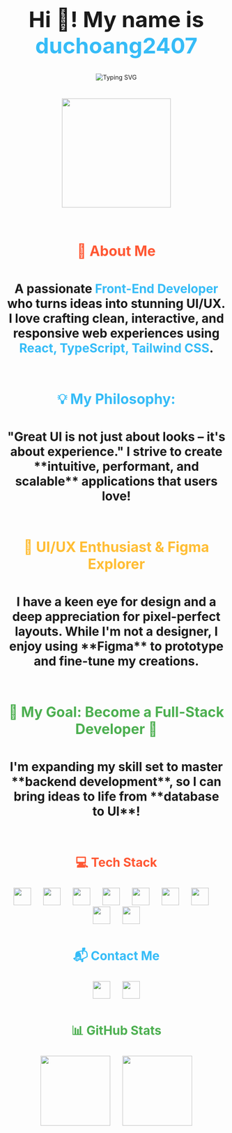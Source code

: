 <div align="center" style="margin-bottom: 80px;">
  <h1 style="font-size: 50px; font-weight: bold;">
    Hi 👋! My name is <span style="color: #36BCF7;">duchoang2407</span>
  </h1>
  
  <div style="margin-bottom: 40px;">
    <img src="https://readme-typing-svg.demolab.com?font=Fira+Code&weight=600&size=32&duration=4000&pause=1000&color=36BCF7&center=true&width=700&lines=Coffee+Lover+%E2%98%95;Passionate+Front-End+Developer;Always+Learning+%F0%9F%8C%8D;Dreaming+of+Full-Stack" alt="Typing SVG" />
  </div>

  <img height="250" src="https://media1.giphy.com/media/v1.Y2lkPTc5MGI3NjExN2J4dmluMnhxajE2amV5bmp1aDdidnkxZXp2bHZuaXltMnZwZ3QxcCZlcD12MV9pbnRlcm5hbF9naWZfYnlfaWQmY3Q9Zw/ex5WFJM3hioHAIu5Vy/giphy.gif" />
</div>

<h2 align="center" style="color: #FF5733; font-weight: bold; font-size: 32px; margin-bottom: 50px;">
  🚀 About Me
</h2>

<h3 align="center" style="font-size: 28px; margin-bottom: 80px;">
  A passionate <span style="color: #36BCF7;">Front-End Developer</span> who turns ideas into stunning UI/UX.  
  I love crafting clean, interactive, and responsive web experiences using  
  <span style="color: #36BCF7;">React, TypeScript, Tailwind CSS</span>.  
</h3>

<h2 align="center" style="color: #36BCF7; font-weight: bold; font-size: 32px; margin-bottom: 50px;">
  💡 My Philosophy:
</h2>

<h3 align="center" style="font-size: 28px; margin-bottom: 80px;">
  "Great UI is not just about looks – it's about experience."  
  I strive to create **intuitive, performant, and scalable** applications that users love!  
</h3>

<h2 align="center" style="color: #FFBD33; font-size: 32px; margin-bottom: 50px;">
  🎨 UI/UX Enthusiast & Figma Explorer
</h2>

<h3 align="center" style="font-size: 28px; margin-bottom: 80px;">
  I have a keen eye for design and a deep appreciation for pixel-perfect layouts.  
  While I'm not a designer, I enjoy using **Figma** to prototype and fine-tune my creations.  
</h3>

<h2 align="center" style="color: #4CAF50; font-size: 32px; margin-bottom: 50px;">
  🎯 My Goal: <strong>Become a Full-Stack Developer</strong> 🚀
</h2>

<h3 align="center" style="font-size: 28px; margin-bottom: 80px;">
  I'm expanding my skill set to master **backend development**,  
  so I can bring ideas to life from **database to UI**!  
</h3>


<h2 align="center" style="font-size: 28px; color: #FF5733; margin-bottom: 30px;">
  💻 Tech Stack
</h2>
<div align="center" style="margin-bottom: 50px;">
  <img src="https://cdn.jsdelivr.net/gh/devicons/devicon/icons/javascript/javascript-original.svg" height="40" />
  <img width="20" />
  <img src="https://cdn.jsdelivr.net/gh/devicons/devicon/icons/typescript/typescript-original.svg" height="40" />
  <img width="20" />
  <img src="https://cdn.jsdelivr.net/gh/devicons/devicon/icons/react/react-original.svg" height="40" />
  <img width="20" />
  <img src="https://cdn.jsdelivr.net/gh/devicons/devicon/icons/html5/html5-original.svg" height="40" />
  <img width="20" />
  <img src="https://cdn.jsdelivr.net/gh/devicons/devicon/icons/css3/css3-original.svg" height="40" />
  <img width="20" />
  <img src="https://cdn.jsdelivr.net/gh/devicons/devicon/icons/cplusplus/cplusplus-original.svg" height="40" />
  <img width="20" />
  <img src="https://cdn.jsdelivr.net/gh/devicons/devicon/icons/figma/figma-original.svg" height="40" />
  <img width="20" />
  <img src="https://cdn.jsdelivr.net/gh/devicons/devicon/icons/tailwindcss/tailwindcss-original-wordmark.svg" height="40" />
  <img width="20" />
  <img src="https://cdn.jsdelivr.net/gh/devicons/devicon/icons/vscode/vscode-original.svg" height="40" />
</div>

<h2 align="center" style="font-size: 28px; color: #36BCF7; margin-bottom: 30px;">
  📬 Contact Me
</h2>
<div align="center" style="margin-bottom: 50px;">
  <img src="https://img.shields.io/static/v1?message=Gmail&logo=gmail&label=&color=D14836&logoColor=white&labelColor=&style=for-the-badge" height="40" />
  <img width="20" />
  <img src="https://img.shields.io/static/v1?message=Facebook&logo=facebook&label=&color=1877F2&logoColor=white&labelColor=&style=for-the-badge" height="40" />
</div>

<h2 align="center" style="font-size: 28px; color: #4CAF50; margin-bottom: 30px;">
  📊 GitHub Stats
</h2>
<div align="center" style="margin-bottom: 50px;">
  <img src="https://github-readme-stats.vercel.app/api?username=duchoang2407&hide_title=false&hide_rank=false&show_icons=true&include_all_commits=true&count_private=true&disable_animations=false&theme=dracula&locale=en&hide_border=false" height="160" />
  <img width="20" />
  <img src="https://github-readme-stats.vercel.app/api/top-langs?username=duchoang2407&locale=en&hide_title=false&layout=compact&card_width=320&langs_count=5&theme=dracula&hide_border=false" height="160" />
</div>

